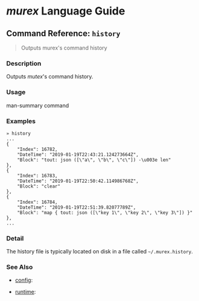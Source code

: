 # _murex_ Language Guide

## Command Reference: `history`

> Outputs murex's command history

### Description

Outputs _mutex_'s command history.

### Usage

man-summary command

### Examples

    » history
    ...
    {
        "Index": 16782,
        "DateTime": "2019-01-19T22:43:21.124273664Z",
        "Block": "tout: json ([\"a\", \"b\", \"c\"]) -\u003e len"
    },
    {
        "Index": 16783,
        "DateTime": "2019-01-19T22:50:42.114986768Z",
        "Block": "clear"
    },
    {
        "Index": 16784,
        "DateTime": "2019-01-19T22:51:39.82077789Z",
        "Block": "map { tout: json ([\"key 1\", \"key 2\", \"key 3\"]) }"
    },
    ...

### Detail

The history file is typically located on disk in a file called `~/.murex.history`.

### See Also

* [config](../commands/config.md):
  
* [runtime](../commands/runtime.md):
  